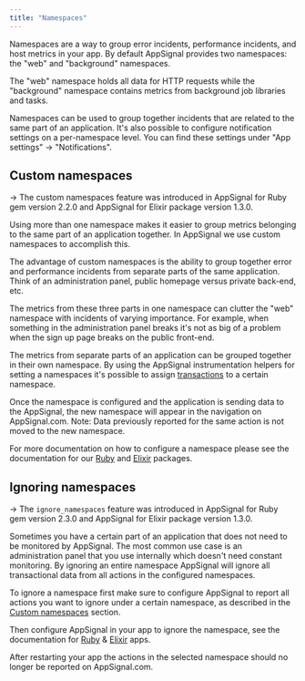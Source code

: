 ```yaml
---
title: "Namespaces"
---
```


Namespaces are a way to group error incidents, performance incidents, and host
metrics in your app. By default AppSignal provides two namespaces: the "web"
and "background" namespaces.

The "web" namespace holds all data for HTTP requests while the "background"
namespace contains metrics from background job libraries and tasks.

Namespaces can be used to group together incidents that are related to the same
part of an application. It's also possible to configure notification settings
on a per-namespace level. You can find these settings under "App settings" ->
"Notifications".

## Custom namespaces

-> The custom namespaces feature was introduced in AppSignal for Ruby gem
   version 2.2.0 and AppSignal for Elixir package version 1.3.0.

Using more than one namespace makes it easier to group metrics belonging to the
same part of an application together. In AppSignal we use custom namespaces to
accomplish this.

The advantage of custom namespaces is the ability to group together error and
performance incidents from separate parts of the same application. Think of an
administration panel, public homepage versus private back-end, etc.

The metrics from these three parts in one namespace can clutter the "web"
namespace with incidents of varying importance. For example, when something in
the administration panel breaks it's not as big of a problem when the sign up
page breaks on the public front-end.

The metrics from separate parts of an application can be grouped together in
their own namespace. By using the AppSignal instrumentation helpers for
setting a namespaces it's possible to assign
[transactions](/appsignal/terminology.html#transactions) to a certain
namespace.

Once the namespace is configured and the application is sending data to the
AppSignal, the new namespace will appear in the navigation on AppSignal.com.
Note: Data previously reported for the same action is not moved to the new
namespace.

For more documentation on how to configure a namespace please see the
documentation for our [Ruby](/ruby/instrumentation/namespaces.html) and
[Elixir](/elixir/instrumentation/namespaces.html) packages.

## Ignoring namespaces

-> The `ignore_namespaces` feature was introduced in AppSignal for Ruby gem version 2.3.0 and AppSignal for Elixir package version 1.3.0.

Sometimes you have a certain part of an application that does not need to be monitored by AppSignal. The most common use case is an administration panel that you use internally which doesn't need constant monitoring. By ignoring an entire namespace AppSignal will ignore all transactional data from all actions in the configured namespaces.

To ignore a namespace first make sure to configure AppSignal to report all actions you want to ignore under a certain namespace, as described in the [Custom namespaces](#custom-namespaces) section.

Then configure AppSignal in your app to ignore the namespace, see the documentation for [Ruby](/ruby/instrumentation/namespaces.html#ignore-by-namespace) & [Elixir](/elixir/instrumentation/namespaces.html#ignore-by-namespace) apps.

After restarting your app the actions in the selected namespace should no longer be reported on AppSignal.com.
